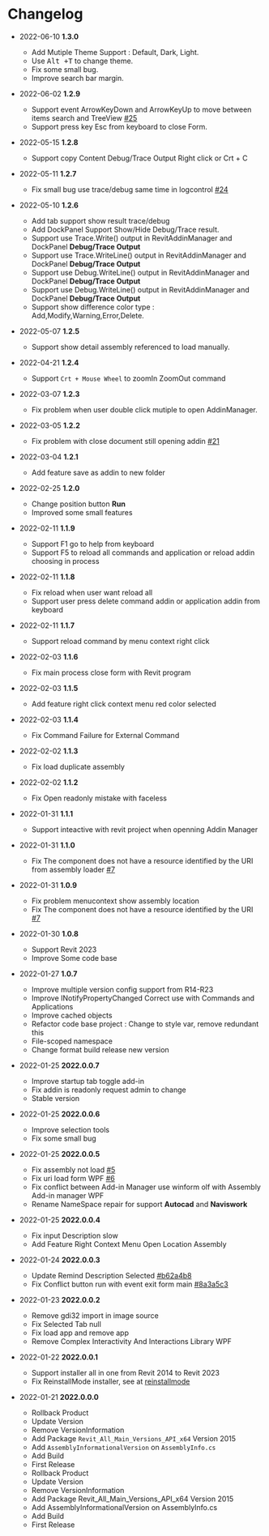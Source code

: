 # Changelog
- 2022-06-10 **1.3.0**
  - Add Mutiple Theme Support : Default, Dark, Light.
  - Use <kbd>Alt +T</kbd> to change theme.
  - Fix some small bug.
  - Improve search bar margin.
- 2022-06-02 **1.2.9**
  - Support event ArrowKeyDown and ArrowKeyUp to move between items search and TreeView [#25](https://github.com/chuongmep/RevitAddInManager/pull/25)
  - Support press key Esc from keyboard to close Form.
- 2022-05-15 **1.2.8**
  - Support copy Content Debug/Trace Output Right click or Crt + C
- 2022-05-11 **1.2.7**
  - Fix small bug use trace/debug same time in logcontrol [#24](https://github.com/chuongmep/RevitAddInManager/issues/24)
- 2022-05-10 **1.2.6**
  - Add tab support show result trace/debug
  - Add DockPanel Support Show/Hide Debug/Trace result.
  - Support use Trace.Write() output in RevitAddinManager and DockPanel **Debug/Trace Output** 
  - Support use Trace.WriteLine() output in RevitAddinManager and DockPanel **Debug/Trace Output**
  - Support use Debug.WriteLine() output in RevitAddinManager and DockPanel **Debug/Trace Output**
  - Support use Debug.WriteLine() output in RevitAddinManager and DockPanel **Debug/Trace Output**
  - Support show difference color type : Add,Modify,Warning,Error,Delete.
- 2022-05-07 **1.2.5**
  - Support show detail assembly referenced to load manually.
- 2022-04-21 **1.2.4**
  - Support `Crt + Mouse Wheel` to zoomIn ZoomOut command
- 2022-03-07 **1.2.3**
  - Fix problem when user double click mutiple to open AddinManager.
- 2022-03-05 **1.2.2**
  - Fix problem with close document still opening addin [#21](https://github.com/chuongmep/RevitAddInManager/issues/21)
- 2022-03-04 **1.2.1**
  - Add feature save as addin to new folder
- 2022-02-25 **1.2.0**
  - Change position button **Run** 
  - Improved some small features
- 2022-02-11 **1.1.9**
  - Support F1 go to help from keyboard
  - Support F5 to reload all commands and application or reload addin choosing in process
- 2022-02-11 **1.1.8**
  - Fix reload when user want reload all
  - Support user press delete command addin or application addin from keyboard  
- 2022-02-11 **1.1.7**
  - Support reload command by menu context right click 
- 2022-02-03 **1.1.6**
  - Fix main process close form with Revit program 

- 2022-02-03 **1.1.5**
  - Add feature right click context menu red color selected

- 2022-02-03 **1.1.4**
  - Fix Command Failure for External Command 

- 2022-02-02 **1.1.3**
  - Fix load duplicate assembly

- 2022-02-02 **1.1.2**
  - Fix Open readonly mistake with faceless

- 2022-01-31 **1.1.1**
  - Support inteactive with revit project when openning Addin Manager

- 2022-01-31 **1.1.0**
  - Fix The component does not have a resource identified by the URI from assembly loader [#7](https://github.com/chuongmep/RevitAddInManager/issues/7)

- 2022-01-31 **1.0.9**
  - Fix problem menucontext show assembly location
  - Fix The component does not have a resource identified by the URI [#7](https://github.com/chuongmep/RevitAddInManager/issues/7)

- 2022-01-30 **1.0.8**
  - Support Revit 2023
  - Improve Some code base

- 2022-01-27 **1.0.7**
  - Improve multiple version config support from R14-R23
  - Improve INotifyPropertyChanged Correct use with Commands and Applications
  - Improve cached objects
  - Refactor code base project : Change to style var, remove redundant this
  - File-scoped namespace
  - Change format build release new version

- 2022-01-25 **2022.0.0.7**
  - Improve startup tab toggle add-in
  - Fix addin is readonly request admin to change
  - Stable version

- 2022-01-25 **2022.0.0.6** 
  - Improve selection tools
  - Fix some small bug

- 2022-01-25 **2022.0.0.5** 
  - Fix assembly not load [#5](https://github.com/chuongmep/RevitAddInManager/issues/5)
  - Fix uri load form WPF [#6](https://github.com/chuongmep/RevitAddInManager/issues/6)
  - Fix conflict between Add-in Manager use winform olf with Assembly Add-in manager WPF
  - Rename NameSpace repair for support **Autocad** and **Naviswork**

- 2022-01-25 **2022.0.0.4** 
  - Fix input Description slow
  - Add Feature Right Context Menu Open Location Assembly
  
- 2022-01-24 **2022.0.0.3** 
  - Update Remind Description Selected [#b62a4b8](https://github.com/chuongmep/RevitAddInManager/commit/04163a0ac977341a0d24df8dca99417325d2c0b6)
  - Fix Conflict button run with event exit form main [#8a3a5c3](https://github.com/chuongmep/RevitAddInManager/commit/8a3a5c330bdd20f81384c5d679d759d25c69c9bf)

- 2022-01-23 **2022.0.0.2** 
  - Remove gdi32 import in image source
  - Fix Selected Tab null
  - Fix load app and remove app
  - Remove Complex Interactivity And Interactions Library WPF

- 2022-01-22 **2022.0.0.1** 
  - Support installer all in one from Revit 2014 to Revit 2023
  - Fix ReinstallMode installer, see at [reinstallmode](https://docs.microsoft.com/en-us/windows/win32/msi/reinstallmode)

- 2022-01-21 **2022.0.0.0** 
  - Rollback Product
  - Update Version
  - Remove VersionInformation
  - Add Package `Revit_All_Main_Versions_API_x64` Version 2015
  - Add `AssemblyInformationalVersion` on `AssemblyInfo.cs`
  - Add Build
  - First Release
  - Rollback Product
  - Update Version
  - Remove VersionInformation
  - Add Package Revit_All_Main_Versions_API_x64 Version 2015
  - Add AssemblyInformationalVersion on AssemblyInfo.cs
  - Add Build
  - First Release

